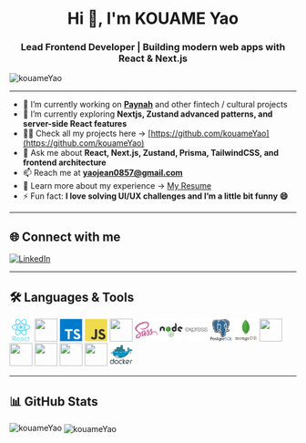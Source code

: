 <h1 align="center">Hi 👋, I'm KOUAME Yao</h1>
<h3 align="center">Lead Frontend Developer | Building modern web apps with React & Next.js</h3>

<p align="left"> 
  <img src="https://komarev.com/ghpvc/?username=kouameYao&label=Profile%20views&color=0e75b6&style=flat" alt="kouameYao" /> 
</p>

---

- 🔭 I’m currently working on **[Paynah](https://paynah.com/)** and other fintech / cultural projects  
- 🌱 I’m currently exploring **Nextjs, Zustand advanced patterns, and server-side React features**  
- 👨‍💻 Check all my projects here → [https://github.com/kouameYao](https://github.com/kouameYao)  
- 💬 Ask me about **React, Next.js, Zustand, Prisma, TailwindCSS, and frontend architecture**  
- 📫 Reach me at **yaojean0857@gmail.com**  
- 📄 Learn more about my experience → [My Resume](https://drive.google.com/file/d/1gKVj_CZRNDwr1rAaTp9f35xaJYHkSuwx/view?usp=sharing)  
- ⚡ Fun fact: **I love solving UI/UX challenges and I’m a little bit funny 😄**  

---

## 🌐 Connect with me
[![LinkedIn](https://img.shields.io/badge/LinkedIn-%230077B5.svg?logo=linkedin&logoColor=white)](https://www.linkedin.com/in/jean-kouam%C3%A9-711783181/)

---

## 🛠️ Languages & Tools
<p align="left">
  <!-- Core -->
  <img src="https://raw.githubusercontent.com/devicons/devicon/master/icons/react/react-original-wordmark.svg" width="40" height="40"/> 
  <img src="https://cdn.worldvectorlogo.com/logos/nextjs-2.svg" width="40" height="40"/>
  <img src="https://raw.githubusercontent.com/devicons/devicon/master/icons/typescript/typescript-original.svg" width="40" height="40"/>
  <img src="https://raw.githubusercontent.com/devicons/devicon/master/icons/javascript/javascript-original.svg" width="40" height="40"/>
  
  <!-- Styling -->
  <img src="https://www.vectorlogo.zone/logos/tailwindcss/tailwindcss-icon.svg" width="40" height="40"/>
  <img src="https://raw.githubusercontent.com/devicons/devicon/master/icons/sass/sass-original.svg" width="40" height="40"/>
  
  <!-- Backend & DB -->
  <img src="https://raw.githubusercontent.com/devicons/devicon/master/icons/nodejs/nodejs-original-wordmark.svg" width="40" height="40"/>
  <img src="https://raw.githubusercontent.com/devicons/devicon/master/icons/express/express-original-wordmark.svg" width="40" height="40"/>
  <img src="https://raw.githubusercontent.com/devicons/devicon/master/icons/postgresql/postgresql-original-wordmark.svg" width="40" height="40"/>
  <img src="https://raw.githubusercontent.com/devicons/devicon/master/icons/mongodb/mongodb-original-wordmark.svg" width="40" height="40"/>
  <img src="https://cdn.worldvectorlogo.com/logos/prisma-2.svg" width="40" height="40"/>
  
  <!-- Testing -->
  <img src="https://www.vectorlogo.zone/logos/jestjsio/jestjsio-icon.svg" width="40" height="40"/>
  <img src="https://raw.githubusercontent.com/simple-icons/simple-icons/develop/icons/cypress.svg" width="40" height="40"/>
  
  <!-- Tools -->
  <img src="https://www.vectorlogo.zone/logos/git-scm/git-scm-icon.svg" width="40" height="40"/>
  <img src="https://www.vectorlogo.zone/logos/getpostman/getpostman-icon.svg" width="40" height="40"/>
  <img src="https://raw.githubusercontent.com/devicons/devicon/master/icons/docker/docker-original-wordmark.svg" width="40" height="40"/>
</p>

---

## 📊 GitHub Stats
<p><img align="left" src="https://github-readme-stats.vercel.app/api/top-langs?username=kouameYao&show_icons=true&locale=en&layout=compact" alt="kouameYao" /></p>

<p>&nbsp;<img align="center" src="https://github-readme-stats.vercel.app/api?username=kouameYao&show_icons=true&locale=en" alt="kouameYao" /></p>
